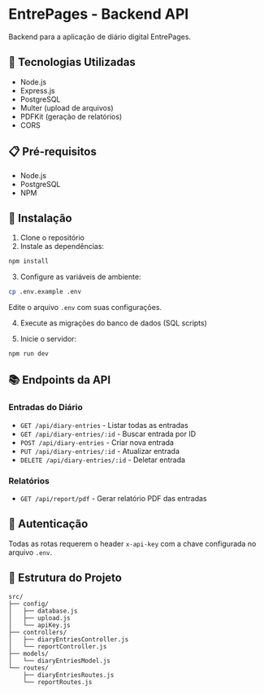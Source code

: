 # EntrePages - Backend API

Backend para a aplicação de diário digital EntrePages.

## 🚀 Tecnologias Utilizadas

- Node.js
- Express.js
- PostgreSQL
- Multer (upload de arquivos)
- PDFKit (geração de relatórios)
- CORS

## 📋 Pré-requisitos

- Node.js 
- PostgreSQL
- NPM 

## 🔧 Instalação

1. Clone o repositório
2. Instale as dependências:
```bash
npm install
```

3. Configure as variáveis de ambiente:
```bash
cp .env.example .env
```
Edite o arquivo `.env` com suas configurações.

4. Execute as migrações do banco de dados (SQL scripts)

5. Inicie o servidor:
```bash
npm run dev
```

## 📚 Endpoints da API

### Entradas do Diário
- `GET /api/diary-entries` - Listar todas as entradas
- `GET /api/diary-entries/:id` - Buscar entrada por ID
- `POST /api/diary-entries` - Criar nova entrada
- `PUT /api/diary-entries/:id` - Atualizar entrada
- `DELETE /api/diary-entries/:id` - Deletar entrada

### Relatórios
- `GET /api/report/pdf` - Gerar relatório PDF das entradas

## 🔑 Autenticação

Todas as rotas requerem o header `x-api-key` com a chave configurada no arquivo `.env`.

## 📁 Estrutura do Projeto

```
src/
├── config/
│   ├── database.js
│   ├── upload.js
│   └── apiKey.js
├── controllers/
│   ├── diaryEntriesController.js
│   └── reportController.js
├── models/
│   └── diaryEntriesModel.js
└── routes/
    ├── diaryEntriesRoutes.js
    └── reportRoutes.js
```
